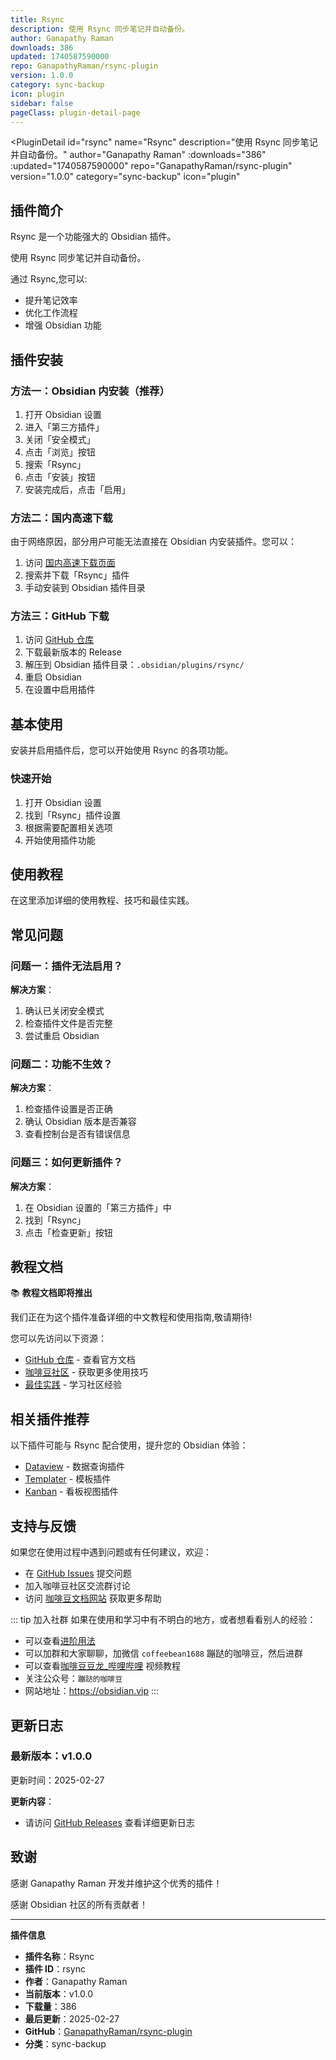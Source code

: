 ```yaml
---
title: Rsync
description: 使用 Rsync 同步笔记并自动备份。
author: Ganapathy Raman
downloads: 386
updated: 1740587590000
repo: GanapathyRaman/rsync-plugin
version: 1.0.0
category: sync-backup
icon: plugin
sidebar: false
pageClass: plugin-detail-page
---
```


<PluginDetail
  id="rsync"
  name="Rsync"
  description="使用 Rsync 同步笔记并自动备份。"
  author="Ganapathy Raman"
  :downloads="386"
  :updated="1740587590000"
  repo="GanapathyRaman/rsync-plugin"
  version="1.0.0"
  category="sync-backup"
  icon="plugin"
>

<!-- AUTO_GENERATED_START -->
## 插件简介

Rsync 是一个功能强大的 Obsidian 插件。

使用 Rsync 同步笔记并自动备份。

通过 Rsync,您可以:

- 提升笔记效率
- 优化工作流程
- 增强 Obsidian 功能

<!-- AUTO_GENERATED_END -->

<!-- AUTO_GENERATED_START -->
## 插件安装

### 方法一：Obsidian 内安装（推荐）

1. 打开 Obsidian 设置
2. 进入「第三方插件」
3. 关闭「安全模式」
4. 点击「浏览」按钮
5. 搜索「Rsync」
6. 点击「安装」按钮
7. 安装完成后，点击「启用」

### 方法二：国内高速下载

由于网络原因，部分用户可能无法直接在 Obsidian 内安装插件。您可以：

1. 访问 [国内高速下载页面](/zh/documentation/obsidian-plugins-download.html)
2. 搜索并下载「Rsync」插件
3. 手动安装到 Obsidian 插件目录

### 方法三：GitHub 下载

1. 访问 [GitHub 仓库](https://github.com/GanapathyRaman/rsync-plugin)
2. 下载最新版本的 Release
3. 解压到 Obsidian 插件目录：`.obsidian/plugins/rsync/`
4. 重启 Obsidian
5. 在设置中启用插件

## 基本使用

安装并启用插件后，您可以开始使用 Rsync 的各项功能。

### 快速开始

1. 打开 Obsidian 设置
2. 找到「Rsync」插件设置
3. 根据需要配置相关选项
4. 开始使用插件功能

<!-- AUTO_GENERATED_END -->

<!-- CUSTOM_CONTENT_START:tutorial -->
## 使用教程

在这里添加详细的使用教程、技巧和最佳实践。

<!-- CUSTOM_CONTENT_END:tutorial -->

<!-- SHARED_CONTENT_START -->
## 常见问题

### 问题一：插件无法启用？

**解决方案**：
1. 确认已关闭安全模式
2. 检查插件文件是否完整
3. 尝试重启 Obsidian

### 问题二：功能不生效？

**解决方案**：
1. 检查插件设置是否正确
2. 确认 Obsidian 版本是否兼容
3. 查看控制台是否有错误信息

### 问题三：如何更新插件？

**解决方案**：
1. 在 Obsidian 设置的「第三方插件」中
2. 找到「Rsync」
3. 点击「检查更新」按钮

## 教程文档

📚 **教程文档即将推出**

我们正在为这个插件准备详细的中文教程和使用指南,敬请期待!

您可以先访问以下资源：
- [GitHub 仓库](https://github.com/GanapathyRaman/rsync-plugin) - 查看官方文档
- [咖啡豆社区](/zh/bases/) - 获取更多使用技巧
- [最佳实践](/zh/best-practices/) - 学习社区经验

## 相关插件推荐

以下插件可能与 Rsync 配合使用，提升您的 Obsidian 体验：

- [Dataview](/zh/plugins/dataview.html) - 数据查询插件
- [Templater](/zh/plugins/templater-obsidian.html) - 模板插件
- [Kanban](/zh/plugins/obsidian-kanban.html) - 看板视图插件

## 支持与反馈

如果您在使用过程中遇到问题或有任何建议，欢迎：

- 在 [GitHub Issues](https://github.com/GanapathyRaman/rsync-plugin/issues) 提交问题
- 加入咖啡豆社区交流群讨论
- 访问 [咖啡豆文档网站](https://obsidian.vip) 获取更多帮助

::: tip 加入社群
如果在使用和学习中有不明白的地方，或者想看看别人的经验：
- 可以查看[进阶用法](/zh/advanced)
- 可以加群和大家聊聊，加微信 `coffeebean1688` 蹦跶的咖啡豆，然后进群
- 可以查看[咖啡豆豆龙_哔哩哔哩](https://space.bilibili.com/618777356) 视频教程
- 关注公众号：`蹦跶的咖啡豆`
- 网站地址：https://obsidian.vip
:::
<!-- SHARED_CONTENT_END -->

<!-- AUTO_GENERATED_START -->
## 更新日志

### 最新版本：v1.0.0

更新时间：2025-02-27

**更新内容**：
- 请访问 [GitHub Releases](https://github.com/GanapathyRaman/rsync-plugin/releases) 查看详细更新日志

## 致谢

感谢 Ganapathy Raman 开发并维护这个优秀的插件！

感谢 Obsidian 社区的所有贡献者！

---

**插件信息**
- **插件名称**：Rsync
- **插件 ID**：rsync
- **作者**：Ganapathy Raman
- **当前版本**：v1.0.0
- **下载量**：386
- **最后更新**：2025-02-27
- **GitHub**：[GanapathyRaman/rsync-plugin](https://github.com/GanapathyRaman/rsync-plugin)
- **分类**：sync-backup
<!-- AUTO_GENERATED_END -->

</PluginDetail>


